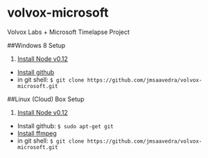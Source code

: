 # volvox-microsoft
Volvox Labs + Microsoft Timelapse Project


##Windows 8 Setup

1. [Install Node v0.12](https://nodejs.org/download/)
* [Install github](https://windows.github.com/)
* in git shell: `$ git clone https://github.com/jmsaavedra/volvox-microsoft.git`

##Linux (Cloud) Box Setup

1. [Install Node v0.12](https://nodejs.org/download/)
* Install github: `$ sudo apt-get git`
* [Install ffmpeg](https://github.com/fluent-ffmpeg/node-fluent-ffmpeg/wiki/Installing-ffmpeg-on-Debian)
* in git shell: `$ git clone https://github.com/jmsaavedra/volvox-microsoft.git`
